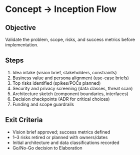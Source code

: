 # Concept → Inception Flow

## Objective
Validate the problem, scope, risks, and success metrics before implementation.

## Steps
1. Idea intake (vision brief, stakeholders, constraints)
2. Business value and persona alignment (use-case briefs)
3. Top risks identified (spikes/POCs planned)
4. Security and privacy screening (data classes, threat scan)
5. Architecture sketch (component boundaries, interfaces)
6. Decision checkpoints (ADR for critical choices)
7. Funding and scope guardrails

## Exit Criteria
- Vision brief approved; success metrics defined
- 1–3 risks retired or planned with owners/dates
- Initial architecture and data classifications recorded
- Go/No-Go decision to Elaboration

